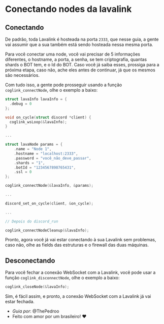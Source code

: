 # Conectando nodes da lavalink

## Conectando

De padrão, toda Lavalink é hosteada na porta `2333`, que nesse guia, a gente vai assumir que a sua também está sendo hosteada nessa mesma porta.

Para você conectar uma node, você vai precisar de 5 informações diferentes, o hostname, a porta, a senha, se tem criptografia, quantas shards o BOT tem, e o Id do BOT. Caso você já saiba esses, prossiga para a próxima etapa, caso não, ache eles antes de continuar, já que os mesmos são necessários.

Com tudo isso, a gente pode prosseguir usando a função `coglink_connectNode`, olhe o exemplo a baixo:

```c
struct lavaInfo lavaInfo = {
  .debug = 0
};

void on_cycle(struct discord *client) {
  coglink_wsLoop(&lavaInfo);
}

...

struct lavaNode params = {
    .name = "Node 1",
    .hostname = "localhost:2333",
    .password = "você_não_deve_passar",
    .shards = "1",
    .botId = "1234567898765431",
    .ssl = 0
};

coglink_connectNode(&lavaInfo, &params);

...

discord_set_on_cycle(client, &on_cycle);

...

// Depois do discord_run

coglink_connectNodeCleanup(&lavaInfo);
```

Pronto, agora você já vai estar conectando à sua Lavalink sem problemas, caso não, olhe as fields das estruturas e o firewall das duas máquinas.

## Desconectando

Para você fechar a conexão WebSocket com a Lavalink, você pode usar a função `coglink_disconnectNode`, olhe o exemplo a baixo:

```c
coglink_closeNode(&lavaInfo);
```

Sim, é fácil assim, e pronto, a conexão WebSocket com a Lavalink já vai estar fechada.

* *Guia por*: @ThePedroo
* Feito com amor por um brasileiro! ❤️
